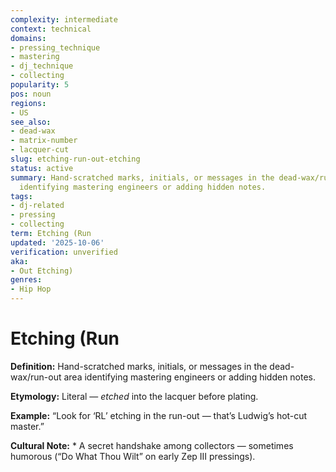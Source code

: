 ```yaml
---
complexity: intermediate
context: technical
domains:
- pressing_technique
- mastering
- dj_technique
- collecting
popularity: 5
pos: noun
regions:
- US
see_also:
- dead-wax
- matrix-number
- lacquer-cut
slug: etching-run-out-etching
status: active
summary: Hand-scratched marks, initials, or messages in the dead-wax/run-out area
  identifying mastering engineers or adding hidden notes.
tags:
- dj-related
- pressing
- collecting
term: Etching (Run
updated: '2025-10-06'
verification: unverified
aka:
- Out Etching)
genres:
- Hip Hop
---
```


# Etching (Run

**Definition:** Hand-scratched marks, initials, or messages in the dead-wax/run-out area identifying mastering engineers or adding hidden notes.

**Etymology:** Literal — *etched* into the lacquer before plating.

**Example:** “Look for ‘RL’ etching in the run-out — that’s Ludwig’s hot-cut master.”

**Cultural Note:** * A secret handshake among collectors — sometimes humorous (“Do What Thou Wilt” on early Zep III pressings).

